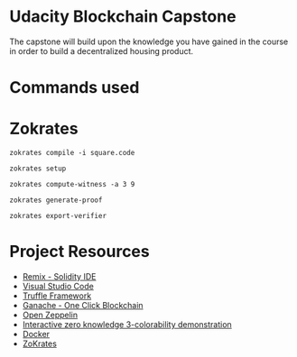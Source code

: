 # Udacity Blockchain Capstone

The capstone will build upon the knowledge you have gained in the course in order to build a decentralized housing product. 


# Commands used

# Zokrates

```zokrates compile -i square.code```


```zokrates setup```

```zokrates compute-witness -a 3 9 ```

```zokrates generate-proof```

```zokrates export-verifier```

# Project Resources

* [Remix - Solidity IDE](https://remix.ethereum.org/)
* [Visual Studio Code](https://code.visualstudio.com/)
* [Truffle Framework](https://truffleframework.com/)
* [Ganache - One Click Blockchain](https://truffleframework.com/ganache)
* [Open Zeppelin ](https://openzeppelin.org/)
* [Interactive zero knowledge 3-colorability demonstration](http://web.mit.edu/~ezyang/Public/graph/svg.html)
* [Docker](https://docs.docker.com/install/)
* [ZoKrates](https://github.com/Zokrates/ZoKrates)
